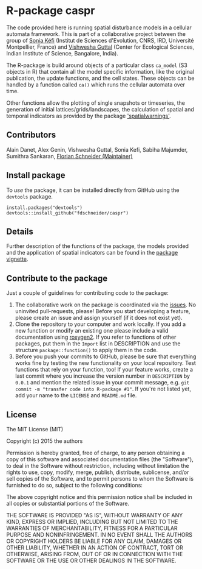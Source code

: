 R-package caspr
===============

The code provided here is running spatial disturbance models in a cellular automata framework. This is part of a collaborative project between the group of [Sonia Kéfi](http://sonia.kefi.fr/) (Institut de Sciences d'Evolution, CNRS, IRD, Université Montpellier, France) and [Vishwesha Guttal](https://teelabiisc.wordpress.com/) (Center for Ecological Sciences, Indian Institute of Science, Bangalore, India).

The R-package is build around objects of a particular class `ca_model` (S3 objects in R) that contain all the model specific information, like the original publication, the update functions, and the cell states. 
These objects can be handled by a function called `ca()` which runs the cellular automata over time. 

Other functions allow the plotting of single snapshots or timeseries, the generation of initial lattices/grids/landscapes, the calculation of spatial and temporal indicators as provided by the package ['spatialwarnings'](https://github.com/fdschneider/spatial_warnings).


## Contributors

Alain Danet, Alex Genin, Vishwesha Guttal, Sonia Kefi, Sabiha Majumder, Sumithra Sankaran, [Florian Schneider (Maintainer)](mailto:florian.schneider@univ-montp2.fr)

## Install package

To *use* the package, it can be installed directly from GitHub using the `devtools` package. 

```
install.packages("devtools")
devtools::install_github("fdschneider/caspr")
```

## Details 

Further description of the functions of the package, the models provided and the application of spatial indicators can be found in the [package vignette](inst/doc/caspr.html).

## Contribute to the package

Just a couple of guidelines for contributing code to the package:

1. The collaborative work on the package is coordinated via the [issues](https://github.com/fdschneider/caspr/issues). No uninvited pull-requests, please! Before you start developing a feature, please create an issue and assign yourself (if it does not exist yet). 
2. Clone the repository to your computer and work locally. If you add a new function or modify an existing one please include a valid documentation using [roxygen2](http://r-pkgs.had.co.nz/man.html). If you refer to functions of other packages, put them in the `Import` list in DESCRIPTION and use the structure `package::function()` to apply them in the code. 
3. Before you push your commits to GitHub, please be sure that everything works fine by testing the new functionality on your local repository. Test functions that rely on your function, too! If your feature works, create a last commit where you increase the version number in `DESCRIPTION` by `0.0.1` and mention the related issue in your commit message, e.g. `git commit -m "transfer code into R-package #1"`. If you're not listed yet, add your name to the `LICENSE` and `README.md` file. 


## License

The MIT License (MIT)

Copyright (c) 2015 the authors

Permission is hereby granted, free of charge, to any person obtaining a copy
of this software and associated documentation files (the "Software"), to deal
in the Software without restriction, including without limitation the rights
to use, copy, modify, merge, publish, distribute, sublicense, and/or sell
copies of the Software, and to permit persons to whom the Software is
furnished to do so, subject to the following conditions:

The above copyright notice and this permission notice shall be included in
all copies or substantial portions of the Software.

THE SOFTWARE IS PROVIDED "AS IS", WITHOUT WARRANTY OF ANY KIND, EXPRESS OR
IMPLIED, INCLUDING BUT NOT LIMITED TO THE WARRANTIES OF MERCHANTABILITY,
FITNESS FOR A PARTICULAR PURPOSE AND NONINFRINGEMENT. IN NO EVENT SHALL THE
AUTHORS OR COPYRIGHT HOLDERS BE LIABLE FOR ANY CLAIM, DAMAGES OR OTHER
LIABILITY, WHETHER IN AN ACTION OF CONTRACT, TORT OR OTHERWISE, ARISING FROM,
OUT OF OR IN CONNECTION WITH THE SOFTWARE OR THE USE OR OTHER DEALINGS IN
THE SOFTWARE.
